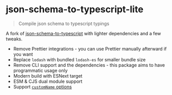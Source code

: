 # json-schema-to-typescript-lite

> Compile json schema to typescript typings

A fork of [json-schema-to-typescript](https://github.com/bcherny/json-schema-to-typescript) with lighter dependencies and a few tweaks.

- Remove Prettier integrations - you can use Prettier manually afterward if you want
- Replace `lodash` with bundled `lodash-es` for smaller bundle size
- Remove CLI support and the dependencies - this package aims to have programmatic usage only
- Modern build with ESNext target
- ESM & CJS dual module support
- Support [`customName` options](https://github.com/bcherny/json-schema-to-typescript/pull/585)
